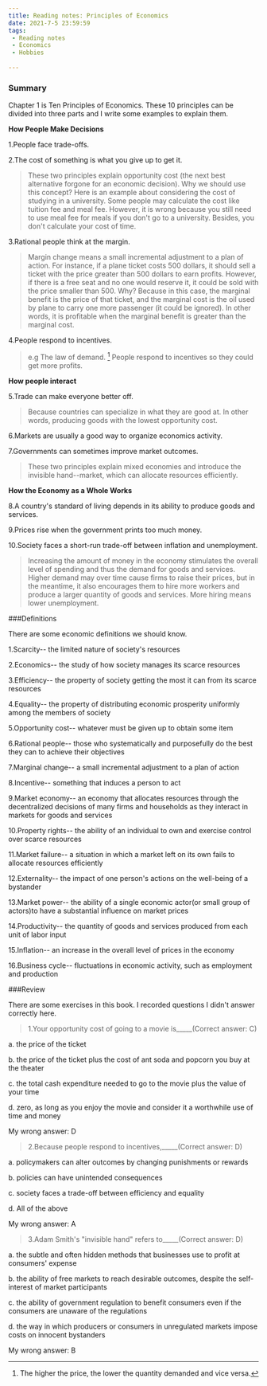 ```yaml
---
title: Reading notes: Principles of Economics
date: 2021-7-5 23:59:59
tags:
 - Reading notes
 - Economics
 - Hobbies
 
---
```


### Summary

Chapter 1 is Ten Principles of Economics. These 10 principles can be divided into three parts and I write some examples to explain them.

**How People Make Decisions**

1.People face trade-offs.

2.The cost of something is what you give up to get it.

>These two principles explain opportunity cost (the next best alternative forgone for an economic decision). Why we should use this concept? Here is an example about considering the cost of studying in a university. Some people may calculate the cost like tuition fee and meal fee. However, it is wrong because you still need to use meal fee for meals if you don't go to a university. Besides, you don't calculate your cost of time.

3.Rational people think at the margin.

>Margin change means a small incremental adjustment to a plan of action. For instance, if a plane ticket costs 500 dollars, it should sell a ticket with the price greater than 500 dollars to earn profits. However, if there is a free seat and no one would reserve it, it could be sold with the price smaller than 500. Why? Because in this case, the marginal benefit is the price of that ticket, and the marginal cost is the oil used by plane to carry one more passenger (it could be ignored). In other words, it is profitable when the marginal benefit is greater than the marginal cost.

4.People respond to incentives.

>e.g The law of demand. [^1] People respond to incentives so they could get more profits. 

**How people interact**

5.Trade can make everyone better off.

>Because countries can specialize in what they are good at. In other words, producing goods with the lowest opportunity cost.

6.Markets are usually a good way to organize economics activity.

7.Governments can sometimes improve market outcomes.

>These two principles explain mixed economies and introduce the invisible hand--market, which can allocate resources efficiently.

**How the Economy as a Whole Works**

8.A country's standard of living depends in its ability to produce goods and services.

9.Prices rise when the government prints too much money.

10.Society faces a short-run trade-off between inflation and unemployment.

>Increasing the amount of money in the economy stimulates the overall level of spending and thus the demand for goods and services.
>Higher demand may over time cause firms to raise their prices, but in the meantime, it also encourages them to hire more workers and produce a larger quantity of goods and services.
>More hiring means lower unemployment. 

###Definitions

There are some economic definitions we should know.

1.Scarcity-- the limited nature of society's resources

2.Economics-- the study of how society manages its scarce resources

3.Efficiency-- the property of society getting the most it can from its scarce resources

4.Equality-- the property of distributing economic prosperity uniformly among the members of society

5.Opportunity cost-- whatever must be given up to obtain some item

6.Rational people-- those who systematically and purposefully do the best they can to achieve their objectives

7.Marginal change-- a small incremental adjustment to a plan of action

8.Incentive-- something that induces a person to act

9.Market economy-- an economy that allocates resources through the decentralized decisions of many firms and households as they interact in markets for goods and services

10.Property rights-- the ability of an individual to own and exercise control over scarce resources

11.Market failure--  a situation in which a market left on its own fails to allocate resources efficiently

12.Externality-- the impact of one person's actions on the well-being of a bystander

13.Market power-- the ability of a single economic actor(or small group of actors)to have a substantial influence on market prices

14.Productivity-- the quantity of goods and services produced from each unit of labor input

15.Inflation-- an increase in the overall level of prices in the economy

16.Business cycle-- fluctuations in economic activity, such as employment and production

###Review

There are some exercises in this book. I recorded questions I didn't answer correctly here.

>1.Your opportunity cost of going to a movie is_____(Correct answer: C)

a. the price of the ticket

b. the price of the ticket plus the cost of ant soda and popcorn you buy at the theater

c. the total cash expenditure needed to go to the movie plus the value of your time

d. zero, as long as you enjoy the movie and consider it a worthwhile use of time and money

My wrong answer: D

>2.Because people respond to incentives,_____(Correct answer: D)

a. policymakers can alter outcomes by changing punishments or rewards

b. policies can have unintended consequences

c. society faces a trade-off between efficiency and equality

d. All of the above

My wrong answer: A

>3.Adam Smith's "invisible hand" refers to_____(Correct answer: D)

a. the subtle and often hidden methods that businesses use to profit at consumers' expense
 
b. the ability of free markets to reach desirable outcomes, despite the self-interest of market participants

c. the ability of government regulation to benefit consumers even if the consumers are unaware of the regulations

d. the way in which producers or consumers in unregulated markets impose costs on innocent bystanders

My wrong answer: B

[^1]: The higher the price, the lower the quantity demanded and vice versa.
